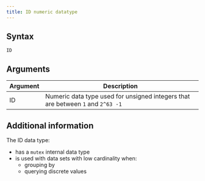 ```yaml
---
title: ID numeric datatype
---
```


## Syntax

```
ID
```

## Arguments

| Argument | Description |
|---|---|
| ID | Numeric data type used for unsigned integers that are between `1` and `2^63 -1` |  |

## Additional information

The ID data type:
* has a `mutex` internal data type
* is used with data sets with low cardinality when:
  * grouping by
  * querying discrete values
